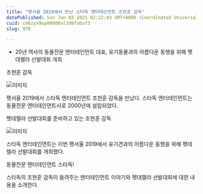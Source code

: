 ```yaml
---
title: "펫서울 2019에서 만난 스타독 엔터테인먼트 조현훈 감독"
datePublished: Sun Jan 03 2021 02:22:03 GMT+0000 (Coordinated Universal Time)
cuid: cm6zyx9up00000al2d9fabuf3
slug: 970

---
```



- 20년 역사의 동물전문 엔터테인먼트 대표, 유기동물과의 아름다운 동행을 위해 펫데렐라 선발대회 개최

조현훈 감독

![이미지](https://cdn.hashnode.com/res/hashnode/image/upload/v1739247275765/610db92e-da55-46b0-8aa9-b6f62542ba18.jpeg)

펫서울 2019에서 스타독 엔터테인먼트 조현훈 감독을 만났다. 스타독 엔터테인먼트는 동물전문 엔터테인먼트사로 2000년에 설립되었다.

펫데렐라 선발대회를 준비하고 있는 조현훈 감독

![이미지](https://cdn.hashnode.com/res/hashnode/image/upload/v1739247277993/3ab46827-2126-4a45-aa4a-ed3310086c08.jpeg)

스타독 엔터테인먼트는 이번 펫서울 2019에서 유기견과의 아름다운 동행을 위해 펫데렐라 선발대회를 개최했다.

동물전문 엔터테인먼트 스타독!

스타독의 조현훈 감독이 들려주는 엔터테인먼트 이야기와 펫데렐라 선발대회에 대한 내용을 소개한다.